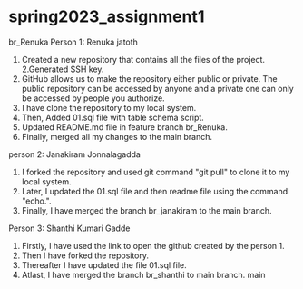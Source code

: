 # spring2023_assignment1

br_Renuka
Person 1: Renuka jatoth

1. Created a new repository that contains all the files of the project.
2.Generated SSH key.
2. GitHub allows us to make the repository either public or private. The public repository can be accessed by anyone and a private one can only be accessed by people you authorize.
3. I have clone the repository to my local system.
4. Then, Added 01.sql file with table schema script.
5. Updated README.md file in feature branch br_Renuka. 
6. Finally, merged all my changes to the main branch.

person 2: Janakiram Jonnalagadda

1. I forked the repository and used git command "git pull" to clone it to my local system. 
2. Later, I updated the 01.sql file and then readme file using the command "echo.".
3. Finally, I have merged the branch br_janakiram to the main branch.


Person 3: Shanthi Kumari Gadde

1. Firstly, I have used the link to open the github created by the person 1.
2. Then I have forked the repository.
3. Thereafter I have updated the file 01.sql file.
4. Atlast, I have merged the branch br_shanthi to main branch.
main
